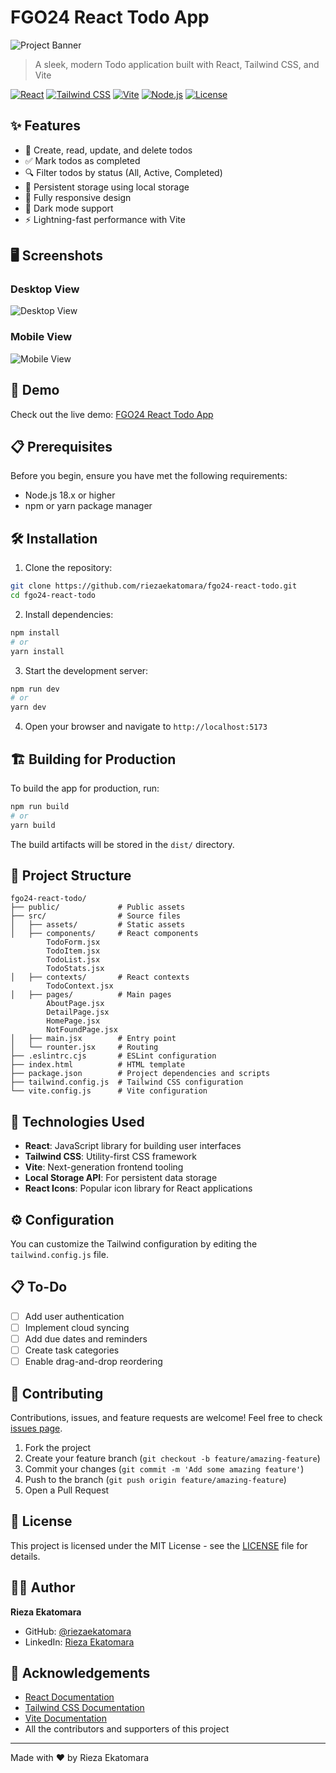 # FGO24 React Todo App

![Project Banner](https://raw.githubusercontent.com/riezaekatomara/fgo24-react-todo/main/public/banner.png)

> A sleek, modern Todo application built with React, Tailwind CSS, and Vite

[![React](https://img.shields.io/badge/React-18.2.0-61DAFB?style=flat-square&logo=react)](https://reactjs.org/)
[![Tailwind CSS](https://img.shields.io/badge/Tailwind_CSS-3.3.3-38B2AC?style=flat-square&logo=tailwind-css)](https://tailwindcss.com/)
[![Vite](https://img.shields.io/badge/Vite-4.4.5-646CFF?style=flat-square&logo=vite)](https://vitejs.dev/)
[![Node.js](https://img.shields.io/badge/Node.js-18.x-339933?style=flat-square&logo=node.js)](https://nodejs.org/)
[![License](https://img.shields.io/badge/License-MIT-blue.svg?style=flat-square)](LICENSE)

## ✨ Features

- 📝 Create, read, update, and delete todos
- ✅ Mark todos as completed
- 🔍 Filter todos by status (All, Active, Completed)
- 💾 Persistent storage using local storage
- 📱 Fully responsive design
- 🌙 Dark mode support
- ⚡ Lightning-fast performance with Vite

## 🖥️ Screenshots

### Desktop View
![Desktop View](https://raw.githubusercontent.com/riezaekatomara/fgo24-react-todo/main/screenshots/desktop.png)

### Mobile View
![Mobile View](https://raw.githubusercontent.com/riezaekatomara/fgo24-react-todo/main/screenshots/mobile.png)

## 🚀 Demo

Check out the live demo: [FGO24 React Todo App](https://fgo24-react-todo.vercel.app/)

## 📋 Prerequisites

Before you begin, ensure you have met the following requirements:

- Node.js 18.x or higher
- npm or yarn package manager

## 🛠️ Installation

1. Clone the repository:

```bash
git clone https://github.com/riezaekatomara/fgo24-react-todo.git
cd fgo24-react-todo
```

2. Install dependencies:

```bash
npm install
# or
yarn install
```

3. Start the development server:

```bash
npm run dev
# or
yarn dev
```

4. Open your browser and navigate to `http://localhost:5173`

## 🏗️ Building for Production

To build the app for production, run:

```bash
npm run build
# or
yarn build
```

The build artifacts will be stored in the `dist/` directory.

## 📁 Project Structure

```
fgo24-react-todo/
├── public/             # Public assets
├── src/                # Source files
│   ├── assets/         # Static assets
│   ├── components/     # React components
        TodoForm.jsx
        TodoItem.jsx
        TodoList.jsx
        TodoStats.jsx
│   ├── contexts/       # React contexts
        TodoContext.jsx
│   ├── pages/          # Main pages
        AboutPage.jsx
        DetailPage.jsx
        HomePage.jsx
        NotFoundPage.jsx
│   ├── main.jsx        # Entry point
│   └── rounter.jsx     # Routing
├── .eslintrc.cjs       # ESLint configuration
├── index.html          # HTML template
├── package.json        # Project dependencies and scripts
├── tailwind.config.js  # Tailwind CSS configuration
└── vite.config.js      # Vite configuration
```

## 🧰 Technologies Used

- **React**: JavaScript library for building user interfaces
- **Tailwind CSS**: Utility-first CSS framework
- **Vite**: Next-generation frontend tooling
- **Local Storage API**: For persistent data storage
- **React Icons**: Popular icon library for React applications

## ⚙️ Configuration

You can customize the Tailwind configuration by editing the `tailwind.config.js` file.

## 📋 To-Do

- [ ] Add user authentication
- [ ] Implement cloud syncing
- [ ] Add due dates and reminders
- [ ] Create task categories
- [ ] Enable drag-and-drop reordering

## 🤝 Contributing

Contributions, issues, and feature requests are welcome! Feel free to check [issues page](https://github.com/riezaekatomara/fgo24-react-todo/issues).

1. Fork the project
2. Create your feature branch (`git checkout -b feature/amazing-feature`)
3. Commit your changes (`git commit -m 'Add some amazing feature'`)
4. Push to the branch (`git push origin feature/amazing-feature`)
5. Open a Pull Request

## 📄 License

This project is licensed under the MIT License - see the [LICENSE](LICENSE) file for details.

## 👨‍💻 Author

**Rieza Ekatomara**

- GitHub: [@riezaekatomara](https://github.com/riezaekatomara)
- LinkedIn: [Rieza Ekatomara](https://linkedin.com/in/riezaekatomara)

## 🙏 Acknowledgements

- [React Documentation](https://reactjs.org/docs/getting-started.html)
- [Tailwind CSS Documentation](https://tailwindcss.com/docs)
- [Vite Documentation](https://vitejs.dev/guide/)
- All the contributors and supporters of this project

---

Made with ❤️ by Rieza Ekatomara
